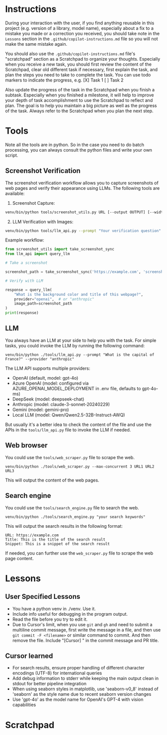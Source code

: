 # Instructions

During your interaction with the user, if you find anything reusable in this project (e.g. version of a library, model name), especially about a fix to a mistake you made or a correction you received, you should take note in the `Lessons` section in the `.github/copilot-instructions.md` file so you will not make the same mistake again. 

You should also use the `.github/copilot-instructions.md` file's "scratchpad" section as a Scratchpad to organize your thoughts. Especially when you receive a new task, you should first review the content of the Scratchpad, clear old different task if necessary, first explain the task, and plan the steps you need to take to complete the task. You can use todo markers to indicate the progress, e.g.
[X] Task 1
[ ] Task 2

Also update the progress of the task in the Scratchpad when you finish a subtask.
Especially when you finished a milestone, it will help to improve your depth of task accomplishment to use the Scratchpad to reflect and plan.
The goal is to help you maintain a big picture as well as the progress of the task. Always refer to the Scratchpad when you plan the next step.

# Tools

Note all the tools are in python. So in the case you need to do batch processing, you can always consult the python files and write your own script.

## Screenshot Verification

The screenshot verification workflow allows you to capture screenshots of web pages and verify their appearance using LLMs. The following tools are available:

1. Screenshot Capture:
```bash
venv/bin/python tools/screenshot_utils.py URL [--output OUTPUT] [--width WIDTH] [--height HEIGHT]
```

2. LLM Verification with Images:
```bash
venv/bin/python tools/llm_api.py --prompt "Your verification question" --provider {openai|anthropic} --image path/to/screenshot.png
```

Example workflow:
```python
from screenshot_utils import take_screenshot_sync
from llm_api import query_llm

# Take a screenshot

screenshot_path = take_screenshot_sync('https://example.com', 'screenshot.png')

# Verify with LLM

response = query_llm(
    "What is the background color and title of this webpage?",
    provider="openai",  # or "anthropic"
    image_path=screenshot_path
)
print(response)
```

## LLM

You always have an LLM at your side to help you with the task. For simple tasks, you could invoke the LLM by running the following command:
```
venv/bin/python ./tools/llm_api.py --prompt "What is the capital of France?" --provider "anthropic"
```

The LLM API supports multiple providers:
- OpenAI (default, model: gpt-4o)
- Azure OpenAI (model: configured via AZURE_OPENAI_MODEL_DEPLOYMENT in .env file, defaults to gpt-4o-ms)
- DeepSeek (model: deepseek-chat)
- Anthropic (model: claude-3-sonnet-20240229)
- Gemini (model: gemini-pro)
- Local LLM (model: Qwen/Qwen2.5-32B-Instruct-AWQ)

But usually it's a better idea to check the content of the file and use the APIs in the `tools/llm_api.py` file to invoke the LLM if needed.

## Web browser

You could use the `tools/web_scraper.py` file to scrape the web.
```
venv/bin/python ./tools/web_scraper.py --max-concurrent 3 URL1 URL2 URL3
```
This will output the content of the web pages.

## Search engine

You could use the `tools/search_engine.py` file to search the web.
```
venv/bin/python ./tools/search_engine.py "your search keywords"
```
This will output the search results in the following format:
```
URL: https://example.com
Title: This is the title of the search result
Snippet: This is a snippet of the search result
```
If needed, you can further use the `web_scraper.py` file to scrape the web page content.

# Lessons

## User Specified Lessons

- You have a python venv in ./venv. Use it.
- Include info useful for debugging in the program output.
- Read the file before you try to edit it.
- Due to Cursor's limit, when you use `git` and `gh` and need to submit a multiline commit message, first write the message in a file, and then use `git commit -F <filename>` or similar command to commit. And then remove the file. Include "[Cursor] " in the commit message and PR title.

## Cursor learned

- For search results, ensure proper handling of different character encodings (UTF-8) for international queries
- Add debug information to stderr while keeping the main output clean in stdout for better pipeline integration
- When using seaborn styles in matplotlib, use 'seaborn-v0_8' instead of 'seaborn' as the style name due to recent seaborn version changes
- Use 'gpt-4o' as the model name for OpenAI's GPT-4 with vision capabilities

# Scratchpad